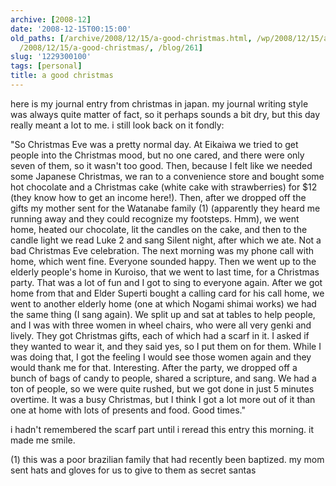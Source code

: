 ```yaml
---
archive: [2008-12]
date: '2008-12-15T00:15:00'
old_paths: [/archive/2008/12/15/a-good-christmas.html, /wp/2008/12/15/a-good-christmas/,
  /2008/12/15/a-good-christmas/, /blog/261]
slug: '1229300100'
tags: [personal]
title: a good christmas
---
```


here is my journal entry from christmas in japan. my journal writing style
was always quite matter of fact, so it perhaps sounds a bit dry, but this
day really meant a lot to me. i still look back on it fondly:

"So Christmas Eve was a pretty normal day. At Eikaiwa we tried to get
people into the Christmas mood, but no one cared, and there were only
seven of them, so it wasn't too good. Then, because I felt like we needed
some Japanese Christmas, we ran to a convenience store and bought some hot
chocolate and a Christmas cake (white cake with strawberries) for $12
(they know how to get an income here!). Then, after we dropped off the
gifts my mother sent for the Watanabe family (1) (apparently they heard me
running away and they could recognize my footsteps. Hmm), we went home,
heated our chocolate, lit the candles on the cake, and then to the candle
light we read Luke 2 and sang Silent night, after which we ate. Not a bad
Christmas Eve celebration. The next morning was my phone call with home,
which went fine. Everyone sounded happy. Then we went up to the elderly
people's home in Kuroiso, that we went to last time, for a Christmas
party. That was a lot of fun and I got to sing to everyone again. After we
got home from that and Elder Superti bought a calling card for his call
home, we went to another elderly home (one at which Nogami shimai works)
we had the same thing (I sang again). We split up and sat at tables to
help people, and I was with three women in wheel chairs, who were all very
genki and lively. They got Christmas gifts, each of which had a scarf in
it. I asked if they wanted to wear it, and they said yes, so I put them on
for them. While I was doing that, I got the feeling I would see those
women again and they would thank me for that. Interesting. After the
party, we dropped off a bunch of bags of candy to people, shared
a scripture, and sang. We had a ton of people, so we were quite rushed,
but we got done in just 5 minutes overtime. It was a busy Christmas, but
I think I got a lot more out of it than one at home with lots of presents
and food. Good times."

i hadn't remembered the scarf part until i reread this entry this morning.
it made me smile.

(1) this was a poor brazilian family that had recently been baptized. my
mom sent hats and gloves for us to give to them as secret santas

